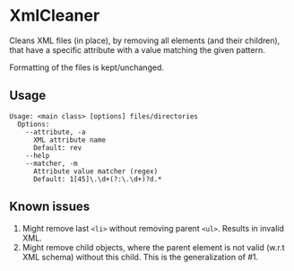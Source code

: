 # XmlCleaner
Cleans XML files (in place), by removing all elements (and their children), that have a specific attribute with a value matching the given pattern.

Formatting of the files is kept/unchanged.

## Usage

	Usage: <main class> [options] files/directories
	  Options:
	    --attribute, -a
	      XML attribute name
	      Default: rev
	    --help
	    --matcher, -m
	      Attribute value matcher (regex)
	      Default: 1[45]\.\d+(?:\.\d+)?d.*



## Known issues

1. Might remove last `<li>` without removing parent `<ul>`. Results in invalid XML.
2. Might remove child objects, where the parent element is not valid (w.r.t XML schema) without this child. This is the generalization of #1.